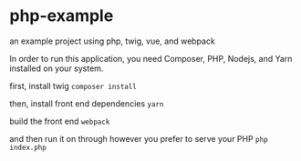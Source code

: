 # php-example
an example project using php, twig, vue, and webpack

In order to run this application, you need Composer, PHP, Nodejs, and Yarn installed on your system.

first, install twig
`composer install`

then, install front end dependencies
`yarn`

build the front end
`webpack`

and then run it on through however you prefer to serve your PHP
`php index.php`
